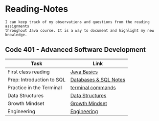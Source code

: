 # Reading-Notes

```
I can keep track of my observations and questions from the reading assignments
throughout Java course. It is a way to document and highlight my new knowledge.
```

## Code 401 - Advanced Software Development

|  Task                                     | Link                                   |
|-------------------------------------------|----------------------------------------|
| First class reading                       | [Java Basics](Java-Basics.md)          |
| Prep: Introduction to SQL                 | [Databases & SQL Notes](sql-notes.md)  |
| Practice in the Terminal                  | [terminal commands](terminal.md)       |
| Data Structures                           | [Data Structures](Data-Structures.md)  |
| Growth Mindset                            | [Growth Mindset](Growth-Mindset.md)    |
| Engineering                               | [Engineering](Engineering.md)          |
